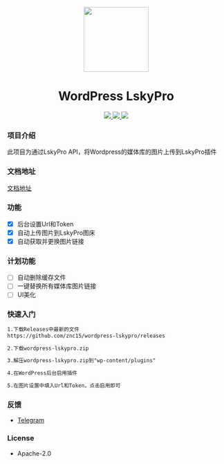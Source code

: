 <p align="center">
<img src="https://avatars.githubusercontent.com/u/100565733?s=200&v=4" width="150"/>
</p>

<h1 align="center">WordPress LskyPro</h1>

<p align="center">
  <a href="https://github.com/znc15/wordpress-lskypro?tab=Apache-2.0-1-ov-file">
  <img src="https://img.shields.io/badge/Apache-2">
  </a>
  <a href="https://github.com/znc15/wordpress-lskypro">
  <img src="https://img.shields.io/github/languages/code-size/znc15/wordpress-lskypro?color=blueviolet" />
  </a>
  <a href="https://github.com/znc15/wordpress-lskypro">
  <img src="https://img.shields.io/github/v/release/znc15/wordpress-lskypro?include_prereleases&style=flat-square"/>
  </a>
</p>

### 项目介绍

此项目为通过LskyPro API，将Wordpress的媒体库的图片上传到LskyPro插件

### 文档地址

[文档地址](https://github.com/znc15/wordpress-lskypro/wiki)

### 功能

- [x] 后台设置Url和Token
- [x] 自动上传图片到LskyPro图床
- [x] 自动获取并更换图片链接

### 计划功能 

- [ ] 自动删除缓存文件
- [ ] 一键替换所有媒体库图片链接
- [ ] UI美化

### 快速入门
```markdown
1.下载Releases中最新的文件
https://github.com/znc15/wordpress-lskypro/releases

2.下载wordpress-lskypro.zip

3.解压wordpress-lskypro.zip到"wp-content/plugins"

4.在WordPress后台启用插件

5.在图片设置中填入Url和Token，点击启用即可
```

### 反馈
- [Telegram](https://t.me/Count_API)

### License

- Apache-2.0
